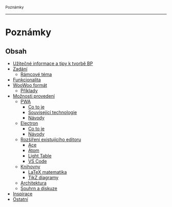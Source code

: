 <sub>Poznámky<sub>

---

# Poznámky

## Obsah

- [Užitečné informace a tipy k tvorbě BP](protips/README.md)
- [Zadání](zadani/README.md)
    - [Rámcové téma](zadani/README.md#rámcové-téma)
- [Funkcionalita](funkcionalita/README.md)
- [WooWoo formát](woo/README.md)
    - [Příklady](woo/README.md#příklady)
- [Možnosti provedení](moznosti-provedeni/README.md)
    - [PWA](moznosti-provedeni/pwa.md)
        - [Co to je](moznosti-provedeni/pwa.md#co-to-je)
        - [Související technologie](
            moznosti-provedeni/pwa.md#související-technologie)
        - [Návody](moznosti-provedeni/pwa.md#návody)
    - [Electron](moznosti-provedeni/electron.md)
        - [Co to je](moznosti-provedeni/electron.md#co-to-je)
        - [Návody](moznosti-provedeni/electron.md#návody)
    - [Rozšíření existujícího editoru](
        moznosti-provedeni/README.md#rozšíření-existujícího-editoru)
        - [Ace](moznosti-provedeni/rozsireni-ace.md)
        - [Atom](moznosti-provedeni/rozsireni-atom.md)
        - [Light Table](moznosti-provedeni/rozsireni-lighttable.md)
        - [VS Code](moznosti-provedeni/rozsireni-vscode.md)
    - [Knihovny](moznosti-provedeni/knihovny.md)
        - [LaTeX matematika](moznosti-provedeni/knihovny.md#latex-matematika)
        - [TikZ diagramy](moznosti-provedeni/knihovny.md#tikz-diagramy)
    - [Architektura](moznosti-provedeni/architektura.md)
    - [Souhrn a diskuze](moznosti-provedeni/README.md#souhrn-a-diskuze)
- [Inspirace](inspirace/README.md)
- [Ostatní](ostatni/README.md)
